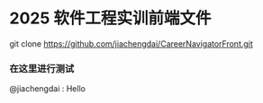 # 2025 软件工程实训前端文件

git clone https://github.com/jiachengdai/CareerNavigatorFront.git


### 在这里进行测试

@jiachengdai : Hello

